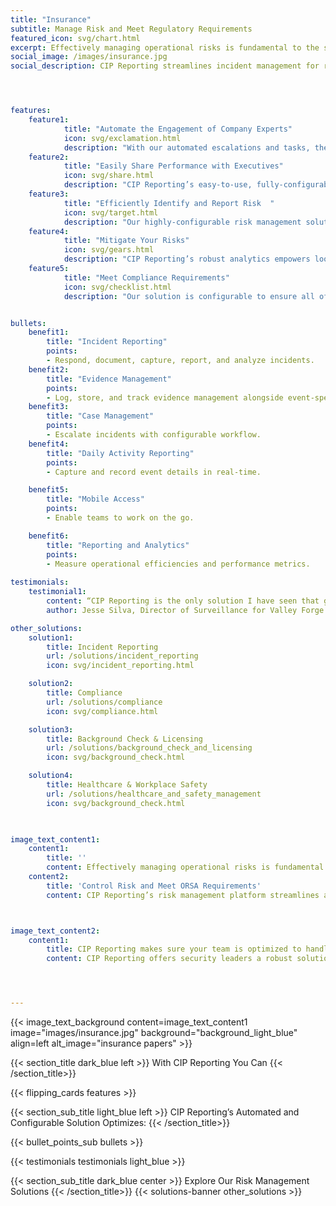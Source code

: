 ```yaml
---
title: "Insurance"
subtitle: Manage Risk and Meet Regulatory Requirements
featured_icon: svg/chart.html
excerpt: Effectively managing operational risks is fundamental to the success of any insurance company. Plus, nowadays there’s the added pressure of meeting evolving regulatory requirements, like the National Association of Insurance Commissioners’ (NAIC) Own Risk and Solvency Assessment Model Act (ORSA).
social_image: /images/insurance.jpg
social_description: CIP Reporting streamlines incident management for risk reduction, compliance, and continuous improvement.




features:
    feature1:
            title: "Automate the Engagement of Company Experts"
            icon: svg/exclamation.html
            description: "With our automated escalations and tasks, the right people within your organization are automatically engaged to collaborate and work together."
    feature2:
            title: "Easily Share Performance with Executives"
            icon: svg/share.html
            description: "CIP Reporting’s easy-to-use, fully-configurable reports and executive dashboards make documenting and sharing risk management efforts simple."
    feature3:
            title: "Efficiently Identify and Report Risk  "
            icon: svg/target.html
            description: "Our highly-configurable risk management solution supports the logging, workflow, and overall risk management process through to completion."
    feature4:
            title: "Mitigate Your Risks"
            icon: svg/gears.html
            description: "CIP Reporting’s robust analytics empowers looking ahead by identifying patterns and potential issues early, affording you the time to take preventative measures."
    feature5:
            title: "Meet Compliance Requirements"
            icon: svg/checklist.html
            description: "Our solution is configurable to ensure all of your processes and requirements are met, whether they be internal processes or those required by organizations like NAIC."


bullets:
    benefit1:
        title: "Incident Reporting"
        points: 
        - Respond, document, capture, report, and analyze incidents.
    benefit2:
        title: "Evidence Management"
        points: 
        - Log, store, and track evidence management alongside event-specific incident reporting.
    benefit3:
        title: "Case Management"
        points: 
        - Escalate incidents with configurable workflow.
    benefit4:
        title: "Daily Activity Reporting"
        points: 
        - Capture and record event details in real-time.

    benefit5:
        title: "Mobile Access"
        points: 
        - Enable teams to work on the go.

    benefit6:
        title: "Reporting and Analytics"
        points: 
        - Measure operational efficiencies and performance metrics.
    
testimonials:
    testimonial1:
        content: “CIP Reporting is the only solution I have seen that goes well beyond simple logging and reporting. CIP Reporting’s Incident Reporting is fully configurable to the needs and procedures of our resort and allows me and my team, using system permissions, to make real-time system updates as we identify ways to improve our surveillance practices. The ability to make these real-time changes is what convinced me that CIP Reporting was my platform of choice.”
        author: Jesse Silva, Director of Surveillance for Valley Forge Casino Resort

other_solutions:
    solution1:
        title: Incident Reporting
        url: /solutions/incident_reporting
        icon: svg/incident_reporting.html

    solution2:
        title: Compliance
        url: /solutions/compliance
        icon: svg/compliance.html

    solution3:
        title: Background Check & Licensing
        url: /solutions/background_check_and_licensing
        icon: svg/background_check.html

    solution4:
        title: Healthcare & Workplace Safety
        url: /solutions/healthcare_and_safety_management
        icon: svg/background_check.html

        

image_text_content1:
    content1:
        title: ''
        content: Effectively managing operational risks is fundamental to the success of any insurance company. Plus, nowadays there’s the added pressure of meeting evolving regulatory requirements, like the National Association of Insurance Commissioners’ (NAIC) Own Risk and Solvency Assessment Model Act (ORSA).
    content2:
        title: 'Control Risk and Meet ORSA Requirements'
        content: CIP Reporting’s risk management platform streamlines and simplifies the process of identifying and assessing risk. Our logging, workflow, tracking, and reporting minimize process complexity so you can stay focused on driving strategic and continuous quality improvements.



image_text_content2:
    content1:
        title: CIP Reporting makes sure your team is optimized to handle any security issue.
        content: CIP Reporting offers security leaders a robust solution for managing security operations effectively and optimally. Whether a small nightclub with only a few entrances and exits or a stadium capable of hosting thousands of people, our solution can be configured to suit your exact security requirements and reporting specifications.




---
```


{{< image_text_background content=image_text_content1 image="images/insurance.jpg" background="background_light_blue" align=left alt_image="insurance papers" >}}


{{< section_title dark_blue left >}} With CIP Reporting You Can {{< /section_title>}} 

{{< flipping_cards features >}}

{{< section_sub_title light_blue left  >}} CIP Reporting’s Automated and Configurable Solution Optimizes: {{< /section_title>}} 


{{< bullet_points_sub bullets >}}

{{< testimonials testimonials light_blue >}}

{{< section_sub_title dark_blue center >}} Explore Our Risk Management Solutions {{< /section_title>}} 
{{< solutions-banner other_solutions >}}
